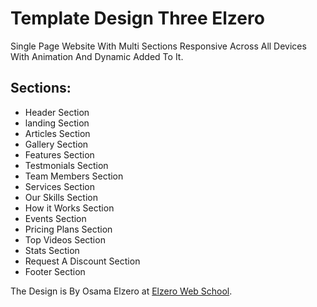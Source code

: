 # Template Design Three Elzero

Single Page Website With Multi Sections Responsive Across All Devices With Animation And Dynamic Added To It.

## Sections:

-   Header Section
-   landing Section
-   Articles Section
-   Gallery Section
-   Features Section
-   Testmonials Section
-   Team Members Section
-   Services Section
-   Our Skills Section
-   How it Works Section
-   Events Section
-   Pricing Plans Section
-   Top Videos Section
-   Stats Section
-   Request A Discount Section
-   Footer Section

The Design is By Osama Elzero at [Elzero Web School](https://elzero.org/).
